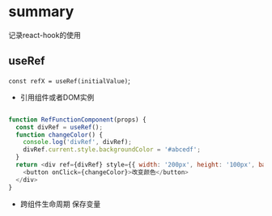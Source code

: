 # summary
记录react-hook的使用

## useRef
`const refX = useRef(initialValue)`;

- 引用组件或者DOM实例
```js

function RefFunctionComponent(props) {
  const divRef = useRef();
  function changeColor() {
    console.log('divRef', divRef);
    divRef.current.style.backgroundColor = '#abcedf';
  }
  return <div ref={divRef} style={{ width: '200px', height: '100px', backgroundColor: 'salmon' }}>
    <button onClick={changeColor}>改变颜色</button>
  </div>
}
```

- 跨组件生命周期 保存变量

